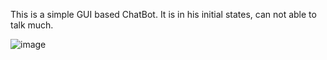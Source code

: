 This is a simple GUI based ChatBot. It is in his initial states, can not able to talk much.

![image](https://user-images.githubusercontent.com/84950520/167123909-4d31a0a2-6462-4687-b4e7-c534acea21bd.png)
